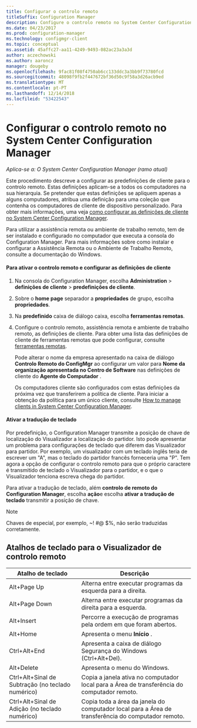 ```yaml
---
title: Configurar o controlo remoto
titleSuffix: Configuration Manager
description: Configure o controlo remoto no System Center Configuration Manager.
ms.date: 04/23/2017
ms.prod: configuration-manager
ms.technology: configmgr-client
ms.topic: conceptual
ms.assetid: 45affc27-aa11-4249-9493-082ac23a3a3d
author: aczechowski
ms.author: aaroncz
manager: dougeby
ms.openlocfilehash: 9fac81f08f4750ab6cc133ddc3a3bb9f73780fcd
ms.sourcegitcommit: 48098f9fb2f447672bf36d50c9f58a3d26acb9ed
ms.translationtype: MT
ms.contentlocale: pt-PT
ms.lasthandoff: 12/14/2018
ms.locfileid: "53422543"
---
```

# <a name="configuring-remote-control-in-system-center-configuration-manager"></a>Configurar o controlo remoto no System Center Configuration Manager

*Aplica-se a: O System Center Configuration Manager (ramo atual)*

 Este procedimento descreve a configurar as predefinições de cliente para o controlo remoto. Estas definições aplicam-se a todos os computadores na sua hierarquia. Se pretender que estas definições se apliquem apenas a alguns computadores, atribua uma definição para uma coleção que contenha os computadores de cliente de dispositivo personalizado. Para obter mais informações, uma veja [como configurar as definições de cliente no System Center Configuration Manager](../../../../core/clients/deploy/configure-client-settings.md). 

Para utilizar a assistência remota ou ambiente de trabalho remoto, tem de ser instalado e configurado no computador que executa a consola do Configuration Manager. Para mais informações sobre como instalar e configurar a Assistência Remota ou o Ambiente de Trabalho Remoto, consulte a documentação do Windows.  

#### <a name="to-enable-remote-control-and-configure-client-settings"></a>Para ativar o controlo remoto e configurar as definições de cliente  

1. Na consola do Configuration Manager, escolha **Administration** > **definições de cliente** > **predefinições de cliente**.  

2. Sobre o **home page** separador a **propriedades** de grupo, escolha **propriedades**.  

3. Na **predefinido** caixa de diálogo caixa, escolha **ferramentas remotas**.  

4. Configure o controlo remoto, assistência remota e ambiente de trabalho remoto, as definições de cliente. Para obter uma lista das definições de cliente de ferramentas remotas que pode configurar, consulte [ferramentas remotas](../../../../core/clients/deploy/about-client-settings.md#remote-tools).  

   Pode alterar o nome da empresa apresentado na caixa de diálogo **Controlo Remoto do ConfigMgr** ao configurar um valor para **Nome da organização apresentada no Centro de Software** nas definições de cliente do **Agente do Computador** .  

   Os computadores cliente são configurados com estas definições da próxima vez que transferirem a política de cliente. Para iniciar a obtenção da política para um único cliente, consulte [How to manage clients in System Center Configuration Manager](../../../../core/clients/manage/manage-clients.md).  

#### <a name="enable-keyboard-translation"></a>Ativar a tradução de teclado

Por predefinição, o Configuration Manager transmite a posição de chave de localização do Visualizador a localização do partidor. Isto pode apresentar um problema para configurações de teclado que diferem das Visualizador para partidor. Por exemplo, um visualizador com um teclado inglês teria de escrever um "A", mas o teclado do partidor francês forneceria uma "P". Tem agora a opção de configurar o controlo remoto para que o próprio caractere é transmitido de teclado o Visualizador para o partidor, e o que o Visualizador tenciona escreva chega do partidor.

Para ativar a tradução de teclado, além **controlo de remoto do Configuration Manager**, escolha **ação**e escolha **ativar a tradução de teclado** transmitir a posição de chave.

> [!NOTE]
>
> Chaves de especial, por exemplo, ~! #@ $%, não serão traduzidas corretamente.


## <a name="keyboard-shortcuts-for-the-remote-control-viewer"></a>Atalhos de teclado para o Visualizador de controlo remoto

|Atalho de teclado|Descrição|  
|-----------------------|-----------------|  
|Alt+Page Up|Alterna entre executar programas da esquerda para a direita.|  
|Alt+Page Down|Alterna entre executar programas da direita para a esquerda.|  
|Alt+Insert|Percorre a execução de programas pela ordem em que foram abertos.|  
|Alt+Home|Apresenta o menu **Início** .|  
|Ctrl+Alt+End|Apresenta a caixa de diálogo Segurança do Windows (Ctrl+Alt+Del).|  
|Alt+Delete|Apresenta o menu do Windows.|  
|Ctrl+Alt+Sinal de Subtração (no teclado numérico)|Copia a janela ativa no computador local para a Área de transferência do computador remoto.|  
|Ctrl+Alt+Sinal de Adição (no teclado numérico)|Copia toda a área da janela do computador local para a Área de transferência do computador remoto.|  
